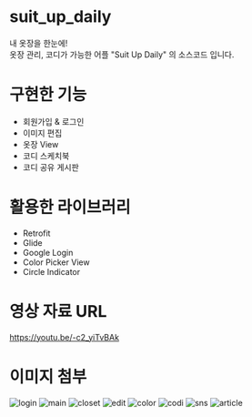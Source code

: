 # suit_up_daily
내 옷장을 한눈에! <br>
옷장 관리, 코디가 가능한 어플 "Suit Up Daily" 의 소스코드 입니다.

# 구현한 기능

- 회원가입 & 로그인
- 이미지 편집
- 옷장 View
- 코디 스케치북
- 코디 공유 게시판

# 활용한 라이브러리

- Retrofit
- Glide
- Google Login
- Color Picker View
- Circle Indicator

# 영상 자료 URL
https://youtu.be/-c2_yiTvBAk

# 이미지 첨부

![login](https://user-images.githubusercontent.com/75523999/106121471-f2b8fe80-619a-11eb-8207-6081d0e6def3.JPG)
![main](https://user-images.githubusercontent.com/75523999/106121482-f3ea2b80-619a-11eb-9a0b-229e575dc877.JPG)
![closet](https://user-images.githubusercontent.com/75523999/106121501-f9477600-619a-11eb-8cea-cc57f655cf05.JPG)
![edit](https://user-images.githubusercontent.com/75523999/106121508-fc426680-619a-11eb-95e2-b89c1e708fac.JPG)
![color](https://user-images.githubusercontent.com/75523999/106121530-02384780-619b-11eb-9c71-0ba6da43caa4.JPG)
![codi](https://user-images.githubusercontent.com/75523999/106121553-082e2880-619b-11eb-9101-c46aaad9555c.JPG)
![sns](https://user-images.githubusercontent.com/75523999/106121580-0f553680-619b-11eb-9e1c-820e4f474e64.JPG)
![article](https://user-images.githubusercontent.com/75523999/106121594-12e8bd80-619b-11eb-8f9e-145975273664.JPG)
